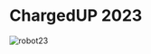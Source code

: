 # ChargedUP 2023
![robot23](https://user-images.githubusercontent.com/25566561/236301842-7edb61d7-c959-43c3-896d-c8058b3e510b.png)
